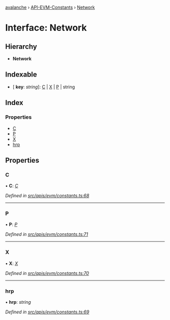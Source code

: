 [avalanche](../README.md) › [API-EVM-Constants](../modules/api_evm_constants.md) › [Network](api_evm_constants.network.md)

# Interface: Network

## Hierarchy

* **Network**

## Indexable

* \[ **key**: *string*\]: [C](api_evm_constants.c.md) | [X](api_evm_constants.x.md) | [P](api_evm_constants.p.md) | string

## Index

### Properties

* [C](api_evm_constants.network.md#c)
* [P](api_evm_constants.network.md#p)
* [X](api_evm_constants.network.md#x)
* [hrp](api_evm_constants.network.md#hrp)

## Properties

###  C

• **C**: *[C](api_evm_constants.c.md)*

*Defined in [src/apis/evm/constants.ts:68](https://github.com/ava-labs/avalanchejs/blob/82de5d8/src/apis/evm/constants.ts#L68)*

___

###  P

• **P**: *[P](api_evm_constants.p.md)*

*Defined in [src/apis/evm/constants.ts:71](https://github.com/ava-labs/avalanchejs/blob/82de5d8/src/apis/evm/constants.ts#L71)*

___

###  X

• **X**: *[X](api_evm_constants.x.md)*

*Defined in [src/apis/evm/constants.ts:70](https://github.com/ava-labs/avalanchejs/blob/82de5d8/src/apis/evm/constants.ts#L70)*

___

###  hrp

• **hrp**: *string*

*Defined in [src/apis/evm/constants.ts:69](https://github.com/ava-labs/avalanchejs/blob/82de5d8/src/apis/evm/constants.ts#L69)*

